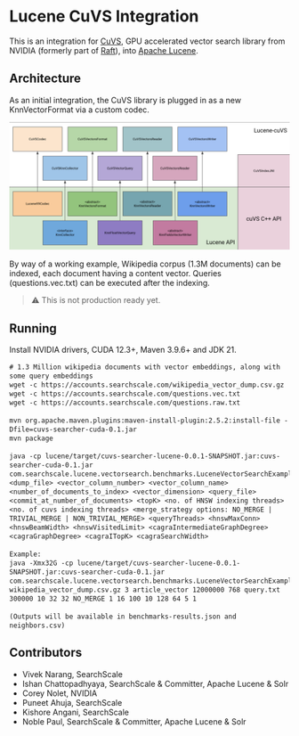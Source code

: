 # Lucene CuVS Integration

This is an integration for [CuVS](https://github.com/rapidsai/cuvs), GPU accelerated vector search library from NVIDIA (formerly part of [Raft](https://github.com/rapidsai/raft)), into [Apache Lucene](https://github.com/apache/lucene).

## Architecture

As an initial integration, the CuVS library is plugged in as a new KnnVectorFormat via a custom codec.

![Architecture](lucene-cuvs-architecture.png "Lucene CuVS Architecture")

By way of a working example, Wikipedia corpus (1.3M documents) can be indexed, each document having a content vector. Queries (questions.vec.txt) can be executed after the indexing.

> :warning: This is not production ready yet.

## Running

Install NVIDIA drivers, CUDA 12.3+, Maven 3.9.6+ and JDK 21.

    # 1.3 Million wikipedia documents with vector embeddings, along with some query embeddings
    wget -c https://accounts.searchscale.com/wikipedia_vector_dump.csv.gz
    wget -c https://accounts.searchscale.com/questions.vec.txt
    wget -c https://accounts.searchscale.com/questions.raw.txt

    mvn org.apache.maven.plugins:maven-install-plugin:2.5.2:install-file -Dfile=cuvs-searcher-cuda-0.1.jar
    mvn package

    java -cp lucene/target/cuvs-searcher-lucene-0.0.1-SNAPSHOT.jar:cuvs-searcher-cuda-0.1.jar com.searchscale.lucene.vectorsearch.benchmarks.LuceneVectorSearchExample <dump_file> <vector_column_number> <vector_column_name> <number_of_documents_to_index> <vector_dimension> <query_file> <commit_at_number_of_documents> <topK> <no. of HNSW indexing threads> <no. of cuvs indexing threads> <merge_strategy options: NO_MERGE | TRIVIAL_MERGE | NON_TRIVIAL_MERGE> <queryThreads> <hnswMaxConn> <hnswBeamWidth> <hnswVisitedLimit> <cagraIntermediateGraphDegree> <cagraGraphDegree> <cagraITopK> <cagraSearchWidth>

    Example:
    java -Xmx32G -cp lucene/target/cuvs-searcher-lucene-0.0.1-SNAPSHOT.jar:cuvs-searcher-cuda-0.1.jar com.searchscale.lucene.vectorsearch.benchmarks.LuceneVectorSearchExample wikipedia_vector_dump.csv.gz 3 article_vector 12000000 768 query.txt 300000 10 32 32 NO_MERGE 1 16 100 10 128 64 5 1

    (Outputs will be available in benchmarks-results.json and neighbors.csv)

## Contributors

* Vivek Narang, SearchScale
* Ishan Chattopadhyaya, SearchScale & Committer, Apache Lucene & Solr
* Corey Nolet, NVIDIA
* Puneet Ahuja, SearchScale
* Kishore Angani, SearchScale
* Noble Paul, SearchScale & Committer, Apache Lucene & Solr

